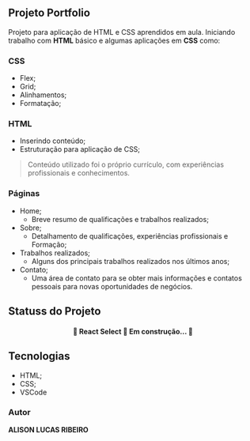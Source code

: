 ## Projeto Portfolio

Projeto para aplicação de HTML e CSS aprendidos em aula. Iniciando trabalho com **HTML** básico e algumas aplicações em **CSS** como:

### CSS
- Flex;
- Grid;
- Alinhamentos;
- Formatação;

### HTML
- Inserindo conteúdo;
- Estruturação para aplicação de CSS;

> Conteúdo utilizado foi o próprio currículo, com experiências profissionais e conhecimentos.

### Páginas
- Home;
    - Breve resumo de qualificações e trabalhos realizados;
- Sobre;
    - Detalhamento de qualificações, experiências profissionais e Formação;
- Trabalhos realizados;
    - Alguns dos principais trabalhos realizados nos últimos anos;
- Contato;
    - Uma área de contato para se obter mais informações e contatos pessoais para novas oportunidades de negócios.

## Statuss do Projeto
<h4 align="center"> 
	🚧  React Select 🚀 Em construção...  🚧
</h4>

## Tecnologias

- HTML;
- CSS;
- VSCode

### Autor

**ALISON LUCAS RIBEIRO**
